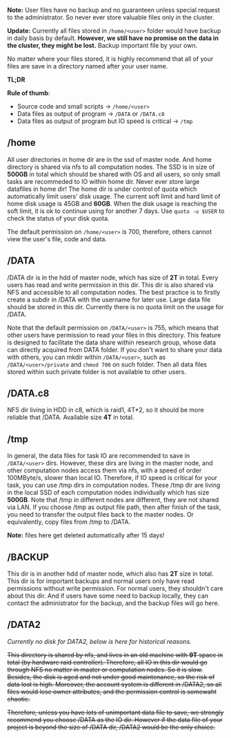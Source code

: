 **Note:** User files have no backup and no guaranteen unless special request to the administrator. So never ever store valuable files only in the cluster.

**Update:** Currently all files stored in `/home/<user>` folder would have backup in daily basis by default. **However, we still have no promise on the data in the cluster, they might be lost.** Backup important file by your own.

No matter where your files stored, it is highly recommend that all of your files are save in a directory named after your user name.

**TL;DR**

**Rule of thumb**:

* Source code and small scripts -> `/home/<user>`
* Data files as output of program -> `/DATA` or `/DATA.c8`
* Data files as output of program but IO speed is critical -> `/tmp`

## /home

All user directories in home dir are in the ssd of master node. And home directory is shared via nfs to all computation nodes. The SSD is in size of **500GB** in total which should be shared with OS and all users, so only small tasks are recommeded to IO within home dir. Never ever store large datafiles in home dir! The home dir is under control of quota which automatically limit users' disk usage. The current soft limit and hard limit of home disk usage is 45GB and **60GB**. When the disk usage is reaching the soft limit, it is ok to continue using for another 7 days. Use `quota -u $USER` to check the status of your disk quota.

The default permission on `/home/<user>` is 700, therefore, others cannot view the user's file, code and data.

## /DATA

/DATA dir is in the hdd of master node, which has size of **2T** in total. Every users has read and write permission in this dir.  This dir is also shared via NFS and accessible to all computation nodes. The best practice is to firstly create a subdir in /DATA with the username for later use. Large data file should be stored in this dir. Currently there is no quota limit on the usage for /DATA.

Note that the default permission on `/DATA/<user>` is 755, which means that other users have permission to read your files in this directory. This feature is designed to facilitate the data share within research group, whose data can directly acquired from DATA folder. If you don't want to share your data with others, you can mkdir within `/DATA/<user>`, such as `/DATA/<user>/private` and `chmod 700` on such folder. Then all data files stored within such private folder is not available to other users.

## /DATA.c8

NFS dir living in HDD in c8, which is raid1, 4T*2, so it should be more reliable that /DATA. Available size **4T** in total.

## /tmp

In general, the data files for task IO are recommended to save in `/DATA/<user>` dirs. However, these dirs are living in the master node, and other computation nodes access them via nfs, with a speed of order 100MByte/s, slower than local IO. Therefore, if IO speed is critical for your task, you can use /tmp dirs in computation nodes. These /tmp dir are living in the local SSD of each computation nodes individually which has size **500GB**. Note that /tmp in different nodes are different, they are not shared via LAN. If you choose /tmp as output file path, then after finish of the task, you need to transfer the output files back to the master nodes. Or equivalently, copy files from /tmp to /DATA.

**Note:** files here get deleted automatically after 15 days!

## /BACKUP

This dir is in another hdd of master node, which also has **2T** size in total. This dir is for important backups and normal users only have read permissions without write permission. For normal users, they shouldn't care about this dir. And if users have some need to backup locally, they can contact the administrator for the backup, and the backup files will go here.

## /DATA2

*Currently no disk for DATA2, below is here for historical reasons.*

~~This directory is shared by nfs, and lives in an old machine with **9T** space in total (by hardware raid controller). Therefore, all IO in this dir would go through NFS no matter in master or computation nodes. So it is slow. Besides, the disk is aged and not under good maintenance, so the risk of data lost is high.  Moreover, the account system is different in /DATA2, so all files would lose owner attributes, and the permission control is somewaht chaotic.~~

~~Therefore, unless you have lots of unimportant data file to save, we strongly recommend you choose /DATA as the IO dir. However if the data file of your project is beyond the size of /DATA dir, /DATA2 would be the only choice.~~